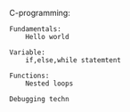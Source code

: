 C-programming:

	Fundamentals:
		Hello world
	
	Variable:
		if,else,while statemtent
	
	Functions:
		Nested loops

	Debugging techn
